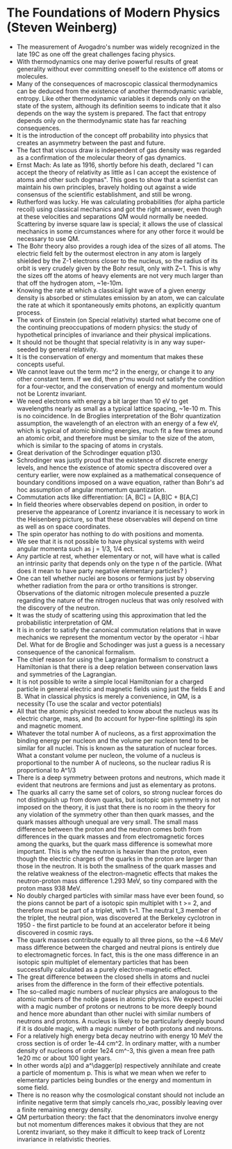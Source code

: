 # The Foundations of Modern Physics (Steven Weinberg)
  - The measurement of Avogadro's number was widely recognized in the late 19C as one off the great challenges facing physics.
  - With thermodynamics one may derive powerful results of great generality without ever committing oneself to the existence off atoms or molecules.
  - Many of the consequences of macroscopic classical thermodynamics can be deduced from the existence of another thermodynamic variable, entropy. Like other thermodynamic variables it depends only on the state of the system, although its definition seems to indicate that it also depends on the way the system is prepared. The fact that entropy depends only on the thermodynamic state has far reaching consequences.
  - It is the introduction of the concept off probability into physics that creates an asymmetry between the past and future.
  - The fact that viscous draw is independent of gas density was regarded as a confirmation of the molecular theory of gas dynamics.
  - Ernst Mach: As late as 1916, shortly before his death, declared "I can accept the theory of relativity as little as I can accept the existence of atoms and other such dogmas". This goes to show that a scientist can maintain his own principles, bravely holding out against a wide consensus of the scientific establishment, and still be wrong.
  - Rutherford was lucky. He was calculating probabilities (for alpha particle recoil) using classical mechanics and got the right answer, even though at these velocities and separations QM would normally be needed. Scattering by inverse square law is special; it allows the use of classical mechanics in some circumstances where for any other force it would be necessary to use QM.
  - The Bohr theory also provides a rough idea of the sizes of all atoms. The electric field felt by the outermost electron in any atom is largely shielded by the Z-1 electrons closer to the nucleus, so the radius of its orbit is very crudely given by the Bohr result, only with Z~1. This is why the sizes off the atoms of heavy elements are not very much larger than that off the hydrogen atom, ~1e-10m.
  - Knowing the rate at which a classical light wave of a given energy density is absorbed or stimulates emission by an atom, we can calculate the rate at which it spontaneously emits photons, an explicitly quantum process.
  - The work of Einstein (on Special relativity) started what become one of the continuing preoccupations of modern physics: the study of hypothetical principles of invariance and their physical implications.
  - It should not be thought that special relativity is in any way super-seeded by general relativity.
  - It is the conservation of energy and momentum that makes these concepts useful.
  - We cannot leave out the term mc^2 in the energy, or change it to any other constant term. If we did, then p^mu would not satisfy the condition for a four-vector, and the conservation of energy and momentum would not be Lorentz invariant.
  - We need electrons with energy a bit larger than 10 eV to get wavelengths nearly as small as a typical lattice spacing, ~1e-10 m.  This is no coincidence. In de Broglies interpretation of the Bohr quantization assumption, the wavelength of an electron with an energy of a few eV, which is typical of atomic binding energies, much fit a few times around an atomic orbit, and therefore must be similar to the size of the atom, which is similar to the spacing of atoms in crystals.
  - Great derivation of the Schrodinger equation p130.
  - Schrodinger was justly proud that the existence of discrete energy levels, and hence the existence of atomic spectra discovered over a century earlier, were now explained as a mathematical consequence of boundary conditions imposed on a wave equation, rather than Bohr's ad hoc assumption of angular momentum quantization.
  - Commutation acts like differentiation: [A, BC] = [A,B]C + B[A,C]
  - In field theories where observables depend on position, in order to preserve the appearance of Lorentz invariance it is necessary to work in the Heisenberg picture, so that these observables will depend on time as well as on space coordinates.
  - The spin operator has nothing to do with positions and momenta.
  - We see that it is not possible to have physical systems with weird angular momenta such as j = 1/3, 1/4 ect.
  - Any particle at rest, whether elementary or not, will have what is called an intrinsic parity that depends only on the type n of the particle. (What does it mean to have party negative elementary particles? )
  - One can tell whether nuclei are bosons or fermions just by observing whether radiation from the para or ortho transitions is stronger. Observations of the diatomic nitrogen molecule presented a puzzle regarding the nature of the nitrogen nucleus that was only resolved with the discovery of the neutron.
  - It was the study of scattering using this approximation that led the probabilistic interpretation of QM.
  - It is in order to satisfy the canonical commutation relations that in wave mechanics we represent the momentum vector by the operator -i hbar Del. What for de Broglie and Schodinger was just a guess is a necessary consequence of the canonical formalism.
  - The chief reason for using the Lagrangian formalism to construct a Hamiltonian is that there is a deep relation between conservation laws and symmetries of the Lagrangian.
  - It is not possible to write a simple local Hamiltonian for a charged particle in general electric and magnetic fields using just the fields E and B. What in classical physics is merely a convenience, in QM, is a necessity (To use the scalar and vector potentials)
  - All that the atomic physicist needed to know about the nucleus was its electric charge, mass, and (to account for hyper-fine splitting) its spin and magnetic moment.
  - Whatever the total number A of nucleons, as a first approximation the binding energy per nucleon and the volume per nucleon tend to be similar for all nuclei. This is known as the saturation of nuclear forces. What a constant volume per nucleon, the volume of a nucleus is proportional to the number A of nucleons, so the nuclear radius R is proportional to A^1/3
  - There is a deep symmetry between protons and neutrons, which made it evident that neutrons are fermions and just as elementary as protons.
  - The quarks all carry the same set of colors, so strong nuclear forces do not distinguish up from down quarks, but isotopic spin symmetry is not imposed on the theory, it is just that there is no room in the theory for any violation of the symmetry other than then quark masses, and the quark masses although unequal are very small. The small mass difference between the proton and the neutron comes both from differences in the quark masses and from electromagnetic forces among the quarks, but the quark mass difference is somewhat more important. This is why the neutron is heavier than the proton, even though the electric charges of the quarks in the proton are larger than those in the neutron. It is both the smallness of the quark masses and the relative weakness of the electron-magnetic effects that makes the neutron-proton mass difference 1.293 MeV, so tiny compared with the proton mass 938 MeV.
  - No doubly charged particles with similar mass have ever been found, so the pions cannot be part of a isotopic spin multiplet with t >= 2, and therefore must be part of a triplet, with t=1. The neutral t_3 member of the triplet, the neutral pion, was discovered at the Berkeley cyclotron in 1950 - the first particle to be found at an accelerator before it being discovered in cosmic rays.
  - The quark masses contribute equally to all three pions, so the ~4.6 MeV mass difference between the charged and neutral pions is entirely due to electromagnetic forces. In fact, this is the one mass difference in an isotopic spin multiplet of elementary particles that has been successfully calculated as a purely electron-magnetic effect.
  - The great difference between the closed shells in atoms and nuclei arises from the difference in the form of their effective potentials.
  - The so-called magic numbers of nuclear physics are analogous to the atomic numbers of the noble gases in atomic physics. We expect nuclei with a magic number of protons or neutrons to be more deeply bound and hence more abundant than other nuclei with similar numbers of neutrons and protons. A nucleus is likely to be particularly deeply bound if it is double magic, with a magic number of both protons and neutrons.
  - For a relatively high energy beta decay neutrino with energy 10 MeV the cross section is of order 1e-44 cm^2. In ordinary matter, with a number density of nucleons of order 1e24 cm^-3, this given a mean free path 1e20 mc or about 100 light years.
  - In other words a(p) and a^\dagger(p) respectively annihilate and create a particle of momentum p. This is what we mean when we refer to elementary particles being bundles or the energy and momentum in some field.
  - There is no reason why the cosmological constant should not include an infinite negative term that simply cancels rho_vac, possibly leaving over a finite remaining energy density.
  - QM perturbation theory: the fact that the denominators involve energy but not momentum differences makes it obvious that they are not Lorentz invariant, so they make it difficult to keep track of Lorentz invariance in relativistic theories.
